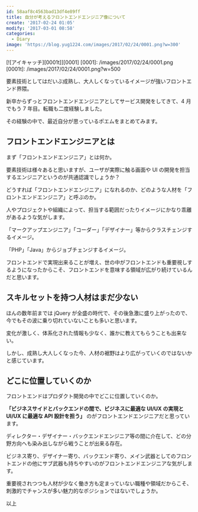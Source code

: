 ```yaml
---
id: 58aaf8c4563bad13df4e89ff
title: 自分が考えるフロントエンドエンジニア像について
create: '2017-02-24 01:05'
modify: '2017-03-01 08:58'
categories:
  - Diary
image: 'https://blog.yug1224.com/images/2017/02/24/0001.png?w=300'
---
```


[![アイキャッチ][0001t]][0001]
[0001]: /images/2017/02/24/0001.png
[0001t]: /images/2017/02/24/0001.png?w=500

要素技術としてはだいぶ成熟し、大人しくなっているイメージが強いフロントエンド界隈。

新卒からずっとフロントエンドエンジニアとしてサービス開発をしてきて、4 月でもう 7 年目。転職も二度経験しました。

その経験の中で、最近自分が思っているポエムをまとめてみます。

<!-- more -->

## フロントエンドエンジニアとは

まず「フロントエンドエンジニア」とは何か。

要素技術は様々あると思いますが、ユーザが実際に触る画面や UI の開発を担当するエンジニアというのが共通認識でしょうか？

どうすれば「フロントエンドエンジニア」になれるのか、どのような人材を「フロントエンドエンジニア」と呼ぶのか。

人やプロジェクトや組織によって、担当する範囲だったりイメージにかなり乖離があるような気がします。

「マークアップエンジニア」「コーダー」「デザイナー」等からクラスチェンジするイメージ。

「PHP」「Java」からジョブチェンジするイメージ。

フロントエンドで実現出来ることが増え、世の中がフロントエンドも重要視しするようになったからこそ、フロントエンドを意味する領域が広がり続けているんだと思います。

## スキルセットを持つ人材はまだ少ない

ほんの数年前までは jQuery が全盛の時代で、その後急激に盛り上がったので、今でもその波に乗り切れていないことも多いと思います。

変化が激しく、体系化された情報も少なく、誰かに教えてもらうことも出来ない。

しかし、成熟し大人しくなった今、人材の裾野はより広がっていくのではないかと感じています。

## どこに位置していくのか

フロントエンドはプロダクト開発の中でどこに位置していくのか。

**「ビジネスサイドとバックエンドの間で、ビジネスに最適な UI/UX の実現と UI/UX に最適な API 設計を担う」** のがフロントエンドエンジニアだと思っています。

ディレクター・デザイナー・バックエンドエンジニア等の間に介在して、どの分野方向へも染み出しながら戦うことが出来る存在。

ビジネス寄り、デザイナー寄り、バックエンド寄り、メイン武器としてのフロントエンドの他にサブ武器も持ちやすいのがフロントエンドエンジニアな気がします。

重要視されつつも人材が少なく働き方も定まっていない職種や領域だからこそ、刺激的でチャンスが多い魅力的なポジションではないでしょうか。

以上
